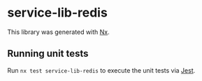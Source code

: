 # service-lib-redis

This library was generated with [Nx](https://nx.dev).

## Running unit tests

Run `nx test service-lib-redis` to execute the unit tests via [Jest](https://jestjs.io).
